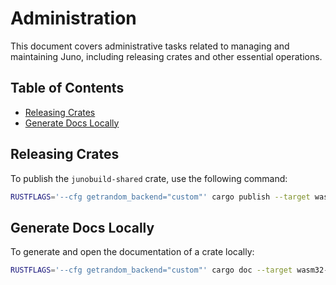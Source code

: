 # Administration

This document covers administrative tasks related to managing and maintaining Juno, including releasing crates and other essential operations.

## Table of Contents

- [Releasing Crates](#releasing-crates)
- [Generate Docs Locally](#generate-docs-locally)

## Releasing Crates

To publish the `junobuild-shared` crate, use the following command:

```bash
RUSTFLAGS='--cfg getrandom_backend="custom"' cargo publish --target wasm32-unknown-unknown -p junobuild-shared
```

## Generate Docs Locally

To generate and open the documentation of a crate locally:

```bash
RUSTFLAGS='--cfg getrandom_backend="custom"' cargo doc --target wasm32-unknown-unknown --no-deps -p junobuild-satellite --open
```

